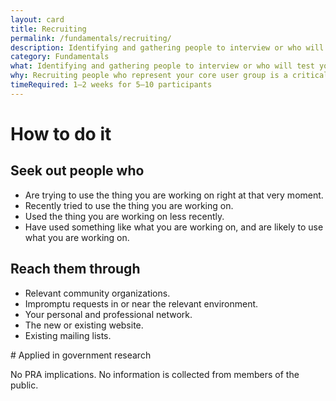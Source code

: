 ```yaml
---
layout: card
title: Recruiting
permalink: /fundamentals/recruiting/
description: Identifying and gathering people to interview or who will test your product.
category: Fundamentals
what: Identifying and gathering people to interview or who will test your product.
why: Recruiting people who represent your core user group is a critical and oft-overlooked part of research. Time spent with the right people using the wrong methods is better than time spent with people who aren’t your core users while using the right methods.
timeRequired: 1–2 weeks for 5–10 participants
---
```


# How to do it

## Seek out people who
- Are trying to use the thing you are working on right at that very moment.
- Recently tried to use the thing you are working on.
- Used the thing you are working on less recently.
- Have used something like what you are working on, and are likely to use what you are working on.  

## Reach them through
- Relevant community organizations.
- Impromptu requests in or near the relevant environment.
- Your personal and professional network.
- The new or existing website.
- Existing mailing lists.

<section class="method--section method--section--government-considerations" markdown="1" > # Applied in government research

No PRA implications. No information is collected from members of the public.
</section>
<!-- nonPrintablecontent:
  <h1># Additional resources</h1>
  <ul>
    <li><a href="/assets/downloads/ConsentForm.docx">GSA's informed consent form</a>, which offers Anti-Deficiency Act-compliant language.</li>
  </ul>
 -->
